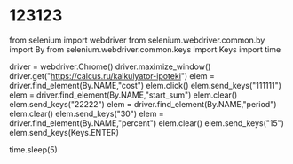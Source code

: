 # 123123


from selenium import webdriver
from selenium.webdriver.common.by import By
from selenium.webdriver.common.keys import Keys
import time

driver = webdriver.Chrome()
driver.maximize_window()
driver.get("https://calcus.ru/kalkulyator-ipoteki")
elem = driver.find_element(By.NAME,"cost")
elem.click()
elem.send_keys("111111")
elem = driver.find_element(By.NAME,"start_sum")
elem.clear()
elem.send_keys("22222")
elem = driver.find_element(By.NAME,"period")
elem.clear()
elem.send_keys("30")
elem = driver.find_element(By.NAME,"percent")
elem.clear()
elem.send_keys("15")
elem.send_keys(Keys.ENTER)

time.sleep(5)
